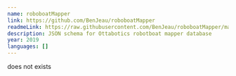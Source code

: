 ```yaml
---
name: roboboatMapper
link: https://github.com/BenJeau/roboboatMapper
readmeLink: https://raw.githubusercontent.com/BenJeau/roboboatMapper/master/README.md
description: JSON schema for Ottabotics robotboat mapper database
year: 2019
languages: []
---
```


does not exists